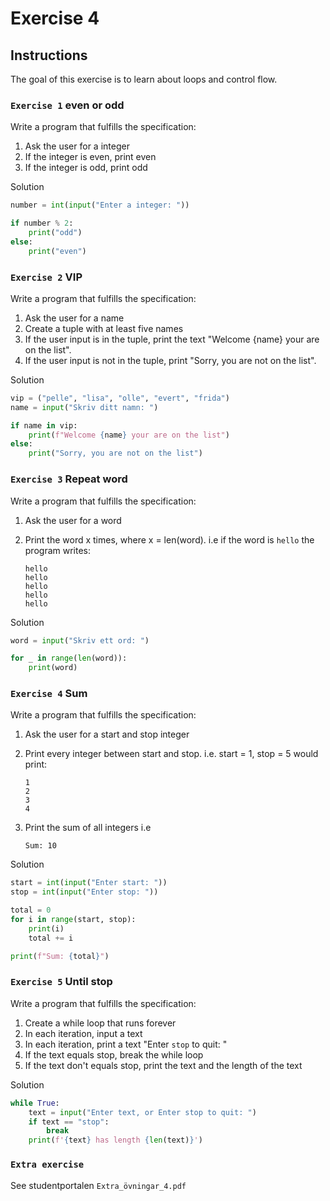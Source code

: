 # Exercise 4

## Instructions

The goal of this exercise is to learn about loops and control flow.

### `Exercise 1` even or odd

Write a program that fulfills the specification:

1. Ask the user for a integer
2. If the integer is even, print even
3. If the integer is odd, print odd

Solution

```Python
number = int(input("Enter a integer: "))

if number % 2:
    print("odd")
else:
    print("even")
```

### `Exercise 2` VIP

Write a program that fulfills the specification:

1. Ask the user for a name
2. Create a tuple with at least five names
3. If the user input is in the tuple, print the text "Welcome {name} your are on the list".
4. If the user input is not in the tuple, print "Sorry, you are not on the list".

Solution

```Python
vip = ("pelle", "lisa", "olle", "evert", "frida")
name = input("Skriv ditt namn: ")

if name in vip:
    print(f"Welcome {name} your are on the list")
else:
    print("Sorry, you are not on the list")
```

<div class="page"/>

### `Exercise 3` Repeat word

Write a program that fulfills the specification:

1. Ask the user for a word
2. Print the word x times, where x = len(word). i.e if the word is `hello` the program writes:

    ```text
    hello
    hello
    hello
    hello
    hello
    ```

Solution

```Python
word = input("Skriv ett ord: ")

for _ in range(len(word)):
    print(word)
```

<div class="page"/>

### `Exercise 4` Sum

Write a program that fulfills the specification:

1. Ask the user for a start and stop integer
2. Print every integer between start and stop. i.e. start = 1, stop = 5 would print:

    ```text
    1
    2
    3
    4  
    ```

3. Print the sum of all integers i.e

    ```text
    Sum: 10
    ```

Solution

```Python
start = int(input("Enter start: "))
stop = int(input("Enter stop: "))

total = 0
for i in range(start, stop):
    print(i)
    total += i

print(f"Sum: {total}")
```

<div class="page"/>

### `Exercise 5` Until stop

Write a program that fulfills the specification:

1. Create a while loop that runs forever
2. In each iteration, input a text
3. In each iteration, print a text "Enter `stop` to quit: "
4. If the text equals stop, break the while loop
5. If the text don't equals stop, print the text and the length of the text

Solution

```Python
while True:
    text = input("Enter text, or Enter stop to quit: ")
    if text == "stop":
        break
    print(f'{text} has length {len(text)}')
```

### `Extra exercise`

See studentportalen `Extra_övningar_4.pdf`
